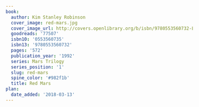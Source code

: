 ```yaml
---
book:
  author: Kim Stanley Robinson
  cover_image: red-mars.jpg
  cover_image_url: http://covers.openlibrary.org/b/isbn/9780553560732-L.jpg
  goodreads: '77507'
  isbn10: '0553560735'
  isbn13: '9780553560732'
  pages: '572'
  publication_year: '1992'
  series: Mars Trilogy
  series_position: '1'
  slug: red-mars
  spine_color: '#982f1b'
  title: Red Mars
plan:
  date_added: '2018-03-13'
---
```

